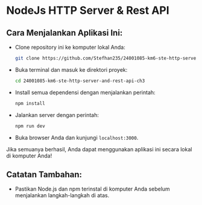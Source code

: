 # NodeJs HTTP Server & Rest API

## Cara Menjalankan Aplikasi Ini:

- Clone repository ini ke komputer lokal Anda:

    ```bash
    git clone https://github.com/Stefhan235/24001085-km6-ste-http-server-and-rest-api-ch3
    ```

- Buka terminal dan masuk ke direktori proyek:

    ```bash
    cd 24001085-km6-ste-http-server-and-rest-api-ch3
    ```

- Install semua dependensi dengan menjalankan perintah:

    ```bash
    npm install
    ```

- Jalankan server dengan perintah:

    ```bash
    npm run dev
    ```

- Buka browser Anda dan kunjungi `localhost:3000`.

Jika semuanya berhasil, Anda dapat menggunakan aplikasi ini secara lokal di komputer Anda!

## Catatan Tambahan:

- Pastikan Node.js dan npm terinstal di komputer Anda sebelum menjalankan langkah-langkah di atas.

